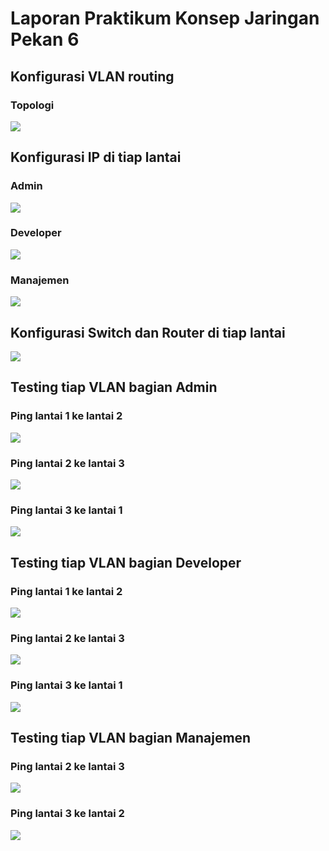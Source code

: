 # Laporan Praktikum Konsep Jaringan Pekan 6
## Konfigurasi VLAN routing
### Topologi
![](https://i.postimg.cc/nzbkVzFk/Pekan-6.png)

## Konfigurasi IP di tiap lantai
### Admin
![](https://i.postimg.cc/c1DnXHpb/Screenshot-2022-10-01-155507.png)
### Developer
![](https://i.postimg.cc/y69NSNVR/Screenshot-2022-10-02-074014.png)
### Manajemen
![](https://i.postimg.cc/d0LsQsHL/Screenshot-2022-10-02-074134.png)

## Konfigurasi Switch dan Router di tiap lantai
![](https://i.postimg.cc/ZnBjJD2G/Screenshot-2022-10-02-084316.png)

## Testing tiap VLAN bagian Admin
### Ping lantai 1 ke lantai 2
![](https://i.postimg.cc/QN10Yvg7/Screenshot-2022-10-02-085042.png)
### Ping lantai 2 ke lantai 3
![](https://i.postimg.cc/k4xKwPrX/Screenshot-2022-10-02-085114.png)
### Ping lantai 3 ke lantai 1
![](https://i.postimg.cc/sxBzBgyH/Screenshot-2022-10-02-130901.png)

## Testing tiap VLAN bagian Developer
### Ping lantai 1 ke lantai 2
![](https://i.postimg.cc/PJ483y08/Screenshot-2022-10-02-132114.png)
### Ping lantai 2 ke lantai 3
![](https://i.postimg.cc/Dzrs475g/Screenshot-2022-10-02-132303.png)
### Ping lantai 3 ke lantai 1
![](https://i.postimg.cc/3RgTHc8W/Screenshot-2022-10-02-132415.png)

## Testing tiap VLAN bagian Manajemen
### Ping lantai 2 ke lantai 3
![](https://i.postimg.cc/wvtCkx4C/Screenshot-2022-10-02-133151.png)
### Ping lantai 3 ke lantai 2
![](https://i.postimg.cc/BQDMBPS5/Screenshot-2022-10-02-133848.png)